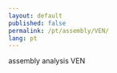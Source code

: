 ```yaml
---
layout: default
published: false
permalink: /pt/assembly/VEN/
lang: pt
---
```


assembly analysis VEN
